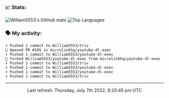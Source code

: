 ### 📈 Stats:
![William5553's GitHub stats](https://github-readme-stats.vercel.app/api?username=william5553&show_icons=true)
![Top Languages](https://github-readme-stats.vercel.app/api/top-langs/?username=william5553&langs_count=10&layout=compact)

### 🗣 My activity:
```
⬆️ Pushed 1 commit to William5553/triv
💪 Opened PR #105 in microlinkhq/youtube-dl-exec
⬆️ Pushed 1 commit to William5553/youtube-dl-exec
🍴 Forked William5553/youtube-dl-exec from microlinkhq/youtube-dl-exec
⬆️ Pushed 1 commit to William5553/triv
⬆️ Pushed 1 commit to William5553/youtube-dl-exec
⬆️ Pushed 1 commit to William5553/youtube-dl-exec
⬆️ Pushed 1 commit to William5553/triv
```

------------
<p align="center">Last refresh: Thursday, July 7th 2022, 8:20:45 pm UTC</p>
